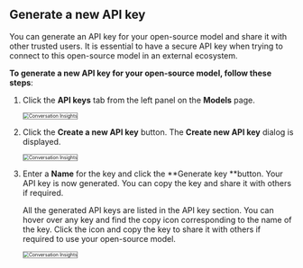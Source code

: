 ## **Generate a new API key**

You can generate an API key for your open-source model and share it with other trusted users. It is essential to have a secure API key when trying to connect to this open-source model in an external ecosystem.  

**To generate a new API key for your open-source model, follow these steps**:

1. Click the **API keys** tab from the left panel on the **Models** page.

    <img src="../images/conversation-insights-5.png" alt="Conversation Insights" title="Conversation Insights" style="border: 1px solid gray; zoom:60%;">

1. Click the **Create a new API key** button. The **Create new API key** dialog is displayed.

    <img src="../images/conversation-insights-5.png" alt="Conversation Insights" title="Conversation Insights" style="border: 1px solid gray; zoom:60%;">

1. Enter a **Name** for the key and click the **Generate key **button. Your API key is now generated. You can copy the key and share it with others if required.

    All the generated API keys are listed in the API key section. You can hover over any key and find the copy icon corresponding to the name of the key. Click the icon and copy the key to share it with others if required to use your open-source model.

    <img src="../images/conversation-insights-5.png" alt="Conversation Insights" title="Conversation Insights" style="border: 1px solid gray; zoom:60%;">
